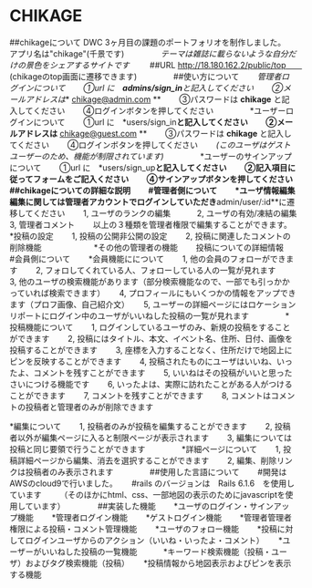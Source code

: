 # CHIKAGE

##chikageについて
DWC 3ヶ月目の課題のポートフォリオを制作しました。  
アプリ名は"chikage"(千景です)　　
　　
*テーマは雑誌に載らないような自分だけの景色をシェアするサイトです*
　　
##URL
http://18.180.162.2/public/top　　
(chikageのtop画面に遷移できます)　　
　　
##使い方について　　
*管理者ログインについて　　
①url に　**admins/sign_in**と記入してください　　
②メールアドレスは** chikage@admin.com **　　
③パスワードは **chikage** と記入してください　　
④ログインボタンを押してください　　
　　
*ユーザーログインについて　　
①url に　*users/sign_in**と記入してください　　
②メールアドレスは** chikage@guest.com **　　
③パスワードは **chikage** と記入してください　　
④ログインボタンを押してください　　
*(このユーザはゲストユーザーのため、機能が制限されています)*　　
　　
*ユーザーのサインアップについて　　
①url に　*users/sign_up**と記入してください　　
②記入項目に従ってフォームをご記入ください　　
④サインアップボタンを押してください　　
　　
##chikageについての詳細な説明　　
#管理者側について　　
*ユーザ情報編集　　
編集に関しては管理者アカウントでログインしていただき**admin/user/:id**に遷移してください　　
1, ユーザのランクの編集　　　
2, ユーザの有効/凍結の編集　　
3, 管理者コメント　　
以上の３種類を管理者権限で編集することができます。　　
　　
*投稿の設定　　
1, 投稿の公開非公開の設定　　
2, 投稿に関連したコメントの削除機能　　　　
　　
*その他の管理者の機能　　
投稿についての詳細情報　　
　　
#会員側について　　
*会員機能にについて　　
1, 他の会員のフォローができます　　
2, フォロしてくれている人、フォローしている人の一覧が見れます　　
3, 他のユーザの検索機能があります（部分検索機能なので、一部でも引っかかっていれば検索できます）　　
4, プロフィールにもいくつかの情報をアップできます（プロフ画像、自己紹介文）　　
5, ユーザーの詳細ページにはロケーションリポートにログイン中のユーザがいいねした投稿の一覧が見れます　　
　　
*投稿機能について　　
1, ログインしているユーザのみ、新規の投稿をすることができます　　
2, 投稿にはタイトル、本文、イベント名、住所、日付、画像を投稿することができます　　
3, 座標を入力することなく、住所だけで地図上にピンを反映することができます　　
4, 投稿されたものにユーザはいいね、いったよ、コメントを残すことができます　　
5, いいねはその投稿がいいと思ったさいにつける機能です　　
6, いったよは、実際に訪れたことがある人がつけることができます　　
7, コメントを残すことができます　　
8, コメントはコメントの投稿者と管理者のみが削除できます　　

*編集について　　
1, 投稿者のみが投稿を編集することができます　　
2, 投稿者以外が編集ページに入ると制限ページが表示されます　　
3, 編集については投稿と同じ要領で行うことができます　　
　　
*詳細ページについて　　
1, 投稿詳細ページから編集、消去を選択することができます　　
2, 編集、削除リンクは投稿者のみ表示されます　　
　　
##使用した言語について　　
#開発はAWSのcloud9で行いました。　　
#rails のバージョンは　Rails 6.1.6　を使用しています　　
（そのほかにhtml、css、一部地図の表示のためにjavascriptを使用しています）　　
　　
##実装した機能　　
*ユーザのログイン・サインアップ機能　　
*管理者ログイン機能　　
*ゲストログイン機能　　
*管理者管理者権限による投稿・コメント管理機能　　
*ユーザのフォロー機能　　
*投稿に対してログインユーザからのアクション（いいね・いったよ・コメント）　　
*ユーザーがいいねした投稿の一覧機能　　　
*キーワード検索機能（投稿・ユーザ）およびタグ検索機能（投稿）　　
*投稿情報から地図表示およびピンを表示する機能　　

